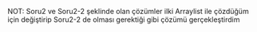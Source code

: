 NOT: Soru2 ve Soru2-2 şeklinde olan çözümler ilki Arraylist ile çözdüğüm için değiştirip Soru2-2 de olması gerektiği gibi çözümü gerçekleştirdim

